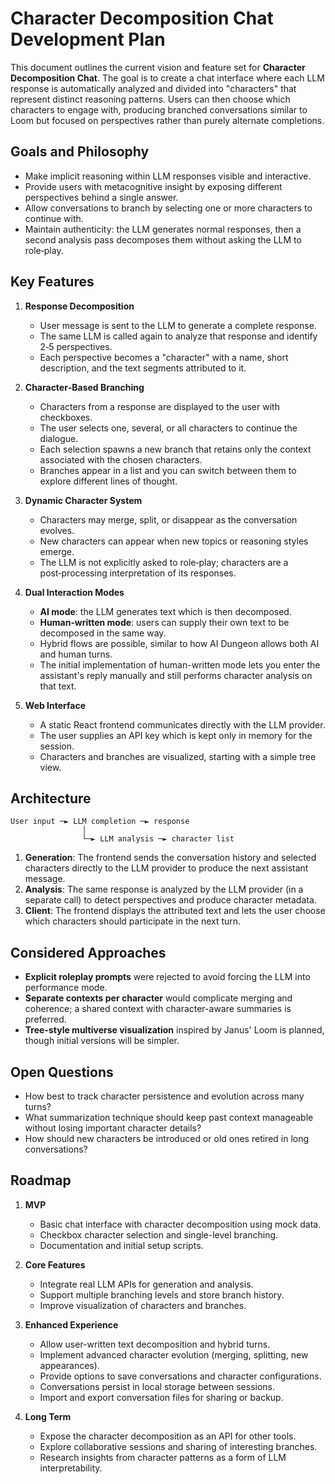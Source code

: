 # Character Decomposition Chat Development Plan

This document outlines the current vision and feature set for **Character Decomposition Chat**. The goal is to create a chat interface where each LLM response is automatically analyzed and divided into "characters" that represent distinct reasoning patterns. Users can then choose which characters to engage with, producing branched conversations similar to Loom but focused on perspectives rather than purely alternate completions.

## Goals and Philosophy

* Make implicit reasoning within LLM responses visible and interactive.
* Provide users with metacognitive insight by exposing different perspectives behind a single answer.
* Allow conversations to branch by selecting one or more characters to continue with.
* Maintain authenticity: the LLM generates normal responses, then a second analysis pass decomposes them without asking the LLM to role‑play.

## Key Features

1. **Response Decomposition**
   - User message is sent to the LLM to generate a complete response.
   - The same LLM is called again to analyze that response and identify 2‑5 perspectives.
   - Each perspective becomes a "character" with a name, short description, and the text segments attributed to it.

2. **Character‑Based Branching**
   - Characters from a response are displayed to the user with checkboxes.
   - The user selects one, several, or all characters to continue the dialogue.
   - Each selection spawns a new branch that retains only the context associated with the chosen characters.
   - Branches appear in a list and you can switch between them to explore different lines of thought.

3. **Dynamic Character System**
   - Characters may merge, split, or disappear as the conversation evolves.
   - New characters can appear when new topics or reasoning styles emerge.
   - The LLM is not explicitly asked to role‑play; characters are a post‑processing interpretation of its responses.

4. **Dual Interaction Modes**
   - **AI mode**: the LLM generates text which is then decomposed.
   - **Human‑written mode**: users can supply their own text to be decomposed in the same way.
   - Hybrid flows are possible, similar to how AI Dungeon allows both AI and human turns.
   - The initial implementation of human-written mode lets you enter the assistant's reply manually and still performs character analysis on that text.

5. **Web Interface**
   - A static React frontend communicates directly with the LLM provider.
    - The user supplies an API key which is kept only in memory for the session.
   - Characters and branches are visualized, starting with a simple tree view.

## Architecture

```
User input ─► LLM completion ─► response
                │
                └─► LLM analysis ─► character list
```

1. **Generation**: The frontend sends the conversation history and selected characters directly to the LLM provider to produce the next assistant message.
2. **Analysis**: The same response is analyzed by the LLM provider (in a separate call) to detect perspectives and produce character metadata.
3. **Client**: The frontend displays the attributed text and lets the user choose which characters should participate in the next turn.

## Considered Approaches

* **Explicit roleplay prompts** were rejected to avoid forcing the LLM into performance mode.
* **Separate contexts per character** would complicate merging and coherence; a shared context with character-aware summaries is preferred.
* **Tree-style multiverse visualization** inspired by Janus' Loom is planned, though initial versions will be simpler.

## Open Questions

* How best to track character persistence and evolution across many turns?
* What summarization technique should keep past context manageable without losing important character details?
* How should new characters be introduced or old ones retired in long conversations?

## Roadmap

1. **MVP**
   - Basic chat interface with character decomposition using mock data.
   - Checkbox character selection and single-level branching.
   - Documentation and initial setup scripts.

2. **Core Features**
   - Integrate real LLM APIs for generation and analysis.
   - Support multiple branching levels and store branch history.
   - Improve visualization of characters and branches.

3. **Enhanced Experience**
   - Allow user-written text decomposition and hybrid turns.
   - Implement advanced character evolution (merging, splitting, new appearances).
   - Provide options to save conversations and character configurations.
   - Conversations persist in local storage between sessions.
   - Import and export conversation files for sharing or backup.

4. **Long Term**
   - Expose the character decomposition as an API for other tools.
   - Explore collaborative sessions and sharing of interesting branches.
   - Research insights from character patterns as a form of LLM interpretability.


